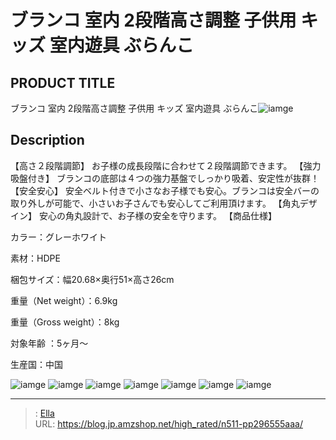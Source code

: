 # ブランコ 室内 2段階高さ調整 子供用 キッズ 室内遊具 ぶらんこ


## PRODUCT TITLE 

ブランコ 室内 2段階高さ調整 子供用 キッズ 室内遊具 ぶらんこ![iamge](https://b2bfiles1.gigab2b.cn/image/wkseller/303/20221021_32a5c8f632db210af1eeacac5b8d9067.jpg)

## Description

【高さ２段階調節】
お子様の成長段階に合わせて２段階調節できます。
【強力吸盤付き】
ブランコの底部は４つの強力基盤でしっかり吸着、安定性が抜群！
【安全安心】
安全ベルト付きで小さなお子様でも安心。ブランコは安全バーの取り外しが可能で、小さいお子さんでも安心してご利用頂けます。
【角丸デザイン】
安心の角丸設計で、お子様の安全を守ります。
【商品仕様】

カラー：グレーホワイト

素材：HDPE

梱包サイズ：幅20.68×奥行51×高さ26cm

重量（Net weight）：6.9kg

重量（Gross weight）：8kg

対象年齢 ：5ヶ月～

生産国：中国





![iamge](https://b2bfiles1.gigab2b.cn/image/wkseller/303/20221021_64486802abc6f18c6e7a6ab4621db27e.png)
![iamge](https://b2bfiles1.gigab2b.cn/image/wkseller/303/20221021_7afe826da90f3fdb9a56364410aa049a.png)
![iamge](https://b2bfiles1.gigab2b.cn/image/wkseller/303/20221021_3513e1165517079e3e0108abb28f1f53.jpg)
![iamge](https://b2bfiles1.gigab2b.cn/image/wkseller/303/20221021_0911348499f6406dd8730c36b1555137.png)
![iamge](https://b2bfiles1.gigab2b.cn/image/wkseller/303/20221021_96d13f5212a81073673e4e9ab1702f8c.png)
![iamge](https://b2bfiles1.gigab2b.cn/image/wkseller/303/20221021_ddc0bedd884e9c88bcc757c06b7fc488.png)
![iamge](https://b2bfiles1.gigab2b.cn/image/wkseller/303/20221021_f01c1aba9754f57dcca1b36703805357.png)


---

> : [Ella](https://blog.jp.amzshop.net/)  
> URL: https://blog.jp.amzshop.net/high_rated/n511-pp296555aaa/  

